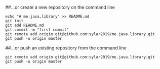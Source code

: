 
##…or create a new repository on the command line

```console
echo "# me.java.library" >> README.md
git init
git add README.md
git commit -m "first commit"
git remote add origin git@github.com:sylar2019/me.java.library.git
git push -u origin master

```

##…or push an existing repository from the command line
```console
git remote add origin git@github.com:sylar2019/me.java.library.git
git push -u origin master
```